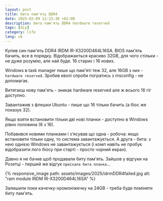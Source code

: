 ```yaml
---
layout: post
title: бита пам'ять DDR4
date: 2025-02-09 12:23:38 +02:00
description: бита пам'ять DDR4 hardware reserved
tags: [diy]
category: life
lang: uk
---
```


Купив син пам'ять DDR4 IRDM IR-X3200D464L16SA. 
BIOS пам'ять бачить, все в порядку. 
Відображається красиво 32GB, для чого стільки - не дуже розумію, але най буде.
16 старих і 16 нових.

Windows в task manager пише що пам'яті теж 32, але 16GB з них - `hardware reserved`.
Зробив кволі спроби погратись з msconfig - не допомагає. 

Витягаєш нову пам'ять - зникає hardware reserved але ж всього 16 гіг доступно.

Завантажив з флешки Ubuntu - пише що 16 тільки бачить (а біос же показує 32).

Якщо взяти встановити тільки дві нові планки - доступно в Windows рівно половина (8 з 16).

Побавився новими планками і з'ясував що одна - робоча: якщо встановити тільки одну, то система завантажується. 
А друга - бита: з нею однією Windows не завантажується (і комп навіть не пробує відобразити лого біосу при старті - просто чорний екран).

Давно я не бачив щоб продавали биту пам'ять. 
Зайшов у відгуки на Розетці - перший же відгук `приїхала бита планка`...

{% responsive_image path: assets/images/2025/idrmDDR4failed.jpg alt: "ram module IRDM IR-X3200D464L16SA" %}

Залишили поки качечку-хромоніжечку на 24GB - треба буде поміняти биту пам'ять.
